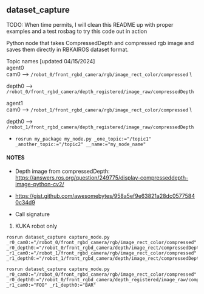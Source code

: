 ## dataset_capture

TODO: When time permits, I will clean this README up with proper examples and a test rosbag to try this code out in action

Python node that takes CompressedDepth and compressed rgb image and saves them directly in RBKAIROS dataset format.

Topic names [updated 04/15/2024] \
agent0 \
cam0 --> ```/robot_0/front_rgbd_camera/rgb/image_rect_color/compressed``` \

depth0 --> ```/robot_0/front_rgbd_camera/depth_registered/image_raw/compressedDepth```

agent1 \
cam0 --> ```/robot_1/front_rgbd_camera/rgb/image_rect_color/compressed``` \

depth0 --> ```/robot_1/front_rgbd_camera/depth_registered/image_raw/compressedDepth```

* ```rosrun my_package my_node.py _one_topic:="/topic1" _another_topic:="/topic2" __name:="my_node_name"```


#### NOTES

* Depth image from compressedDepth: https://answers.ros.org/question/249775/display-compresseddepth-image-python-cv2/

* https://gist.github.com/awesomebytes/958a5ef9e63821a28dc05775840c34d9

* Call signature

1. KUKA robot only
```
rosrun dataset_capture capture_node.py _r0_cam0:="/robot_0/front_rgbd_camera/rgb/image_rect_color/compressed" _r0_depth0:="/robot_0/front_rgbd_camera/depth/image_rect/compressedDepth" _r1_cam0:="/robot_1/front_rgbd_camera/rgb/image_rect_color/compressed" _r1_depth0:="/robot_1/front_rgbd_camera/depth/image_rect/compressedDepth"

```

```
rosrun dataset_capture capture_node.py _r0_cam0:="/robot_0/front_rgbd_camera/rgb/image_rect_color/compressed" _r0_depth0:="/robot_0/front_rgbd_camera/depth_registered/image_raw/compressedDepth" _r1_cam0:="FOO" _r1_depth0:="BAR"
```